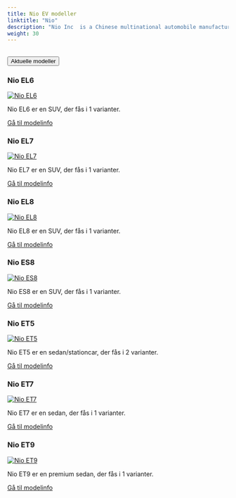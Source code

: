 ```yaml
---
title: Nio EV modeller
linktitle: "Nio"
description: "Nio Inc  is a Chinese multinational automobile manufacturer headquartered in Shanghai, specializing in designing and developing electric vehicles. The company develops battery-swapping stations for its vehicles, as an alternative to conventional charging stations. "
weight: 30
---
```

<!-- markdownlint-disable MD033 -->
<!-- markdownlint-disable MD010 -->


<div class="accordion" id="accordionPanelsStayOpenExample">
    <div class="accordion-item">
        <h2 class="accordion-header">
            <button class="accordion-button" type="button" data-bs-toggle="collapse" data-bs-target="#panelsStayOpen-collapseOne" aria-expanded="true" aria-controls="panelsStayOpen-collapseOne">
                        Aktuelle modeller
            </button>
        </h2>
        <div id="panelsStayOpen-collapseOne" class="accordion-collapse collapse show">
            <div class="accordion-body">
    <div class="container p-3 mb-4 bg-body-tertiary rounded border">
        <h3>Nio EL6</h3>
        <div class="row">
            <div class="col col-12 col-md-6">
                <a href="el6">
                    <img src="https://media.evkx.net/multimedia/models/nio/el6/el6/main_2_st.jpg" class="img-fluid" alt="Nio EL6" >
                </a>
            </div>
            <div class="col col-12 col-md-6"><p>
Nio EL6 er en SUV, der fås i 1 varianter.
</p>
	<a href="el6/" class="btn btn-outline-primary" role="button">Gå til modelinfo</a>
		</div>
	</div>
</div>
    <div class="container p-3 mb-4 bg-body-tertiary rounded border">
        <h3>Nio EL7</h3>
        <div class="row">
            <div class="col col-12 col-md-6">
                <a href="el7">
                    <img src="https://media.evkx.net/multimedia/models/nio/el7/el7/main_1_st.jpg" class="img-fluid" alt="Nio EL7" >
                </a>
            </div>
            <div class="col col-12 col-md-6"><p>
Nio EL7 er en SUV, der fås i 1 varianter.
</p>
	<a href="el7/" class="btn btn-outline-primary" role="button">Gå til modelinfo</a>
		</div>
	</div>
</div>
    <div class="container p-3 mb-4 bg-body-tertiary rounded border">
        <h3>Nio EL8</h3>
        <div class="row">
            <div class="col col-12 col-md-6">
                <a href="el8">
                    <img src="https://media.evkx.net/multimedia/models/nio/el8/el8/main_1_st.jpg" class="img-fluid" alt="Nio EL8" >
                </a>
            </div>
            <div class="col col-12 col-md-6"><p>
Nio EL8 er en SUV, der fås i 1 varianter.
</p>
	<a href="el8/" class="btn btn-outline-primary" role="button">Gå til modelinfo</a>
		</div>
	</div>
</div>
    <div class="container p-3 mb-4 bg-body-tertiary rounded border">
        <h3>Nio ES8</h3>
        <div class="row">
            <div class="col col-12 col-md-6">
                <a href="es8">
                    <img src="https://media.evkx.net/multimedia/models/nio/es8/es8/main_1_st.jpg" class="img-fluid" alt="Nio ES8" >
                </a>
            </div>
            <div class="col col-12 col-md-6"><p>
Nio ES8 er en SUV, der fås i 1 varianter.
</p>
	<a href="es8/" class="btn btn-outline-primary" role="button">Gå til modelinfo</a>
		</div>
	</div>
</div>
    <div class="container p-3 mb-4 bg-body-tertiary rounded border">
        <h3>Nio ET5</h3>
        <div class="row">
            <div class="col col-12 col-md-6">
                <a href="et5">
                    <img src="https://media.evkx.net/multimedia/models/nio/et5/et5/main_1_st.jpg" class="img-fluid" alt="Nio ET5" >
                </a>
            </div>
            <div class="col col-12 col-md-6"><p>
Nio ET5 er en sedan/stationcar, der fås i 2 varianter.
</p>
	<a href="et5/" class="btn btn-outline-primary" role="button">Gå til modelinfo</a>
		</div>
	</div>
</div>
    <div class="container p-3 mb-4 bg-body-tertiary rounded border">
        <h3>Nio ET7</h3>
        <div class="row">
            <div class="col col-12 col-md-6">
                <a href="et7">
                    <img src="https://media.evkx.net/multimedia/models/nio/et7/et7/main_1_st.jpg" class="img-fluid" alt="Nio ET7" >
                </a>
            </div>
            <div class="col col-12 col-md-6"><p>
Nio ET7 er en sedan, der fås i 1 varianter.
</p>
	<a href="et7/" class="btn btn-outline-primary" role="button">Gå til modelinfo</a>
		</div>
	</div>
</div>
    <div class="container p-3 mb-4 bg-body-tertiary rounded border">
        <h3>Nio ET9</h3>
        <div class="row">
            <div class="col col-12 col-md-6">
                <a href="et9">
                    <img src="https://media.evkx.net/multimedia/models/nio/et9/et9/main_1_st.jpg" class="img-fluid" alt="Nio ET9" >
                </a>
            </div>
            <div class="col col-12 col-md-6"><p>
Nio ET9 er en premium sedan, der fås i 1 varianter.
</p>
	<a href="et9/" class="btn btn-outline-primary" role="button">Gå til modelinfo</a>
		</div>
	</div>
</div>
        </div>
    </div>
</div></div>
